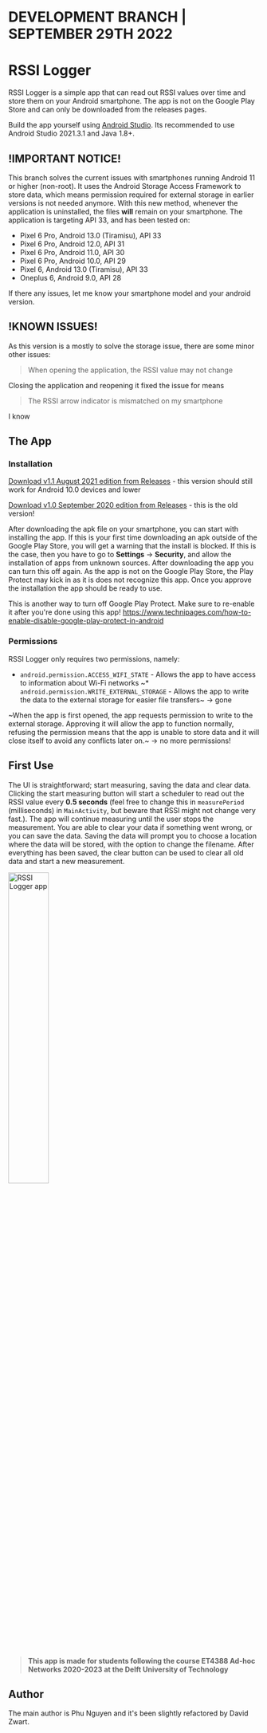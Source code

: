 # DEVELOPMENT BRANCH | SEPTEMBER 29TH 2022
# RSSI Logger
RSSI Logger is a simple app that can read out RSSI values over time and store them on your Android smartphone. The app is not on the Google Play Store and can only be downloaded from the releases pages.

Build the app yourself using [Android Studio](https://developer.android.com/studio). Its recommended to use Android Studio 2021.3.1 and Java 1.8+.

## !IMPORTANT NOTICE!
This branch solves the current issues with smartphones running Android 11 or higher (non-root). It uses the Android Storage Access Framework to store data, which means permission required for external storage in earlier versions is not needed anymore. With this new method, whenever the application is uninstalled, the files **will** remain on your smartphone. The application is targeting API 33, and has been tested on:

- Pixel 6 Pro, Android 13.0 (Tiramisu), API 33
- Pixel 6 Pro, Android 12.0, API 31
- Pixel 6 Pro, Android 11.0, API 30
- Pixel 6 Pro, Android 10.0, API 29
- Pixel 6, Android 13.0 (Tiramisu), API 33
- Oneplus 6, Android 9.0, API 28

If there any issues, let me know your smartphone model and your android version.

## !KNOWN ISSUES!
As this version is a mostly to solve the storage issue, there are some minor other issues:
> When opening the application, the RSSI value may not change

Closing the application and reopening it fixed the issue for means

> The RSSI arrow indicator is mismatched on my smartphone

I know

## The App
### Installation
[Download v1.1 August 2021 edition from Releases](https://github.com/iamphu/RSSI_Logger/releases/tag/v1.1) - this version should still work for Android 10.0 devices and lower

[Download v1.0 September 2020 edition from Releases](https://github.com/iamphu/RSSI_Logger/releases/tag/v1.0) - this is the old version!

After downloading the apk file on your smartphone, you can start with installing the app. If this is your first time downloading an apk outside of the Google Play Store, you will get a warning that the install is blocked. If this is the case, then you have to go to **Settings** -> **Security**, and allow the installation of apps from unknown sources. After downloading the app you can turn this off again. As the app is not on the Google Play Store, the Play Protect may kick in as it is does not recognize this app. Once you approve the installation the app should be ready to use.

This is another way to turn off Google Play Protect. Make sure to re-enable it after you're done using this app!
https://www.technipages.com/how-to-enable-disable-google-play-protect-in-android

### Permissions
RSSI Logger only requires two permissions, namely:
* `android.permission.ACCESS_WIFI_STATE` - Allows the app to have access to information about Wi-Fi networks
~* `android.permission.WRITE_EXTERNAL_STORAGE` - Allows the app to write the data to the external storage for easier file transfers~ -> gone

~When the app is first opened, the app requests permission to write to the external storage. Approving it will allow the app to function normally, refusing the permission means that the app is unable to store data and it will close itself to avoid any conflicts later on.~ -> no more permissions!

## First Use
The UI is straightforward; start measuring, saving the data and clear data. Clicking the start measuring button will start a scheduler to read out the RSSI value every **0.5 seconds** (feel free to change this in `measurePeriod` (milliseconds) in `MainActivity`, but beware that RSSI might not change very fast.). 
The app will continue measuring until the user stops the measurement. You are able to clear your data if something went wrong, or you can save the data. Saving the data will prompt you to choose a location where the data will be stored, with the option to change the filename. After everything has been saved, the clear button can be used to clear all old data and start a new measurement.

<img src="https://user-images.githubusercontent.com/6005355/131145253-400a7b8d-ab9b-4429-be6b-93862954a3a7.png" alt="RSSI Logger app" width="40%"/>


> **This app is made for students following the course ET4388 Ad-hoc Networks 2020-2023 at the Delft University of Technology**

## Author 
The main author is Phu Nguyen  and it's been slightly refactored by David Zwart.
